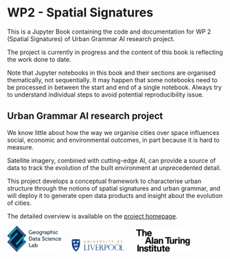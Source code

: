 # WP2 - Spatial Signatures

This is a Jupyter Book containing the code and documentation for WP 2 (Spatial Signatures) of Urban Grammar AI research project.

The project is currently in progress and the content of this book is reflecting the work done to date.

Note that Jupyter notebooks in this book and their sections are organised thematically, not sequentially. It may happen that some notebooks need to be processed in between the start and end of a single notebook. Always try to understand individual steps to avoid potential reproducibility issue.

## Urban Grammar AI research project

We know little about how the way we organise cities over space influences social, economic and environmental outcomes, in part because it is hard to measure.

Satellite imagery, combined with cutting-edge AI, can provide a source of data to track the evolution of the built environment at unprecedented detail.

This project develops a conceptual framework to characterise urban structure through the notions of spatial signatures and urban grammar, and will deploy it to generate open data products and insight about the evolution of cities.

The detailed overview is available on the [project homepage](https://urbangrammarai.github.io).

[<img src="_static/gdsl.png" alt="GDSL" width="25%" style="margin-right: 20px">](https://www.liverpool.ac.uk/geographic-data-science/)
[<img src="_static/liv_logo.png" alt="University of Liverpool"  width="25%" style="margin-right: 20px">](https://www.liverpool.ac.uk)
[<img src="_static/ati_logo.png" alt="ATI"  width="25%">](https://www.turing.ac.uk/)
